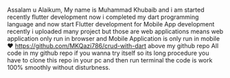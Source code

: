 Assalam u Alaikum,
My name is Muhammad Khubaib and i am started recently flutter development now i completed my dart programming language and now start Flutter development for Mobile App development recently i uploaded many project but those are web applications means web application only run in browser and Mobile Application is only run in mobile❤
https://github.com/MKQazi786/crud-with-dart
above my github repo All code in my github repo if you wanna try itself so its long procedure you have to clone this repo in your pc and then run terminal the code is work 100% smoothly without disturbness.
